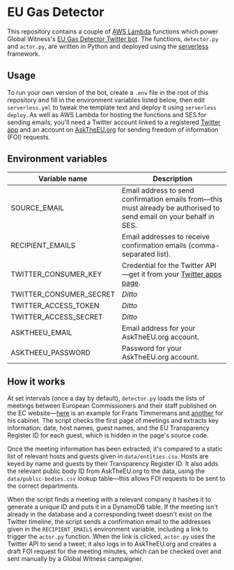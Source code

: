 # EU Gas Detector

This repository contains a couple of [AWS Lambda](https://aws.amazon.com/lambda/) functions which power Global Witness's [EU Gas Detector Twitter bot](https://twitter.com/eugasdetector). The functions, `detector.py` and `actor.py`, are written in Python and deployed using the [serverless](https://www.serverless.com/) framework.

## Usage

To run your own version of the bot, create a `.env` file in the root of this repository and fill in the environment variables listed below, then edit `serverless.yml` to tweak the template text and deploy it using `serverless deploy`. As well as AWS Lambda for hosting the functions and SES for sending emails, you'll need a Twitter account linked to a registered [Twitter app](https://developer.twitter.com/en) and an account on [AskTheEU.org](https://www.asktheeu.org/) for sending freedom of information (FOI) requests.

## Environment variables

| Variable name           | Description |
|-------------------------|-------------|
| SOURCE_EMAIL            | Email address to send confirmation emails from—this must already be authorised to send email on your behalf in SES. |
| RECIPIENT_EMAILS        | Email addresses to receive confirmation emails (comma-separated list). |
| TWITTER_CONSUMER_KEY    | Credential for the Twitter API—get it from your [Twitter apps page](https://developer.twitter.com/en/portal/projects-and-apps). |
| TWITTER_CONSUMER_SECRET | *Ditto* |
| TWITTER_ACCESS_TOKEN    | *Ditto* |
| TWITTER_ACCESS_SECRET   | *Ditto* |
| ASKTHEEU_EMAIL          | Email address for your AskTheEU.org account. |
| ASKTHEEU_PASSWORD       | Password for your AskTheEU.org account. |

## How it works

At set intervals (once a day by default), `detector.py` loads the lists of meetings between European Commissioners and their staff published on the EC website—[here](http://ec.europa.eu/transparencyinitiative/meetings/meeting.do?host=f1afd532-0d40-4dcd-8e45-667b57075377) is an example for Frans Timmermans and [another](http://ec.europa.eu/transparencyinitiative/meetings/meeting.do?host=ec1ecb7e-2615-44eb-895b-6b08637c2a0d) for his cabinet. The script checks the first page of meetings and extracts key information: date, host names, guest names, and the EU Transparency Register ID for each guest, which is hidden in the page's source code.

Once the meeting information has been extracted, it's compared to a static list of relevant hosts and guests given in `data/entities.csv`. Hosts are keyed by name and guests by their Transparency Register ID. It also adds the relevant public body ID from AskTheEU.org to the data, using the `data/public-bodies.csv` lookup table—this allows FOI requests to be sent to the correct departments.

When the script finds a meeting with a relevant company it hashes it to generate a unique ID and puts it in a DynamoDB table. If the meeting isn't already in the database and a corresponding tweet doesn't exist on the Twitter timeline, the script sends a confirmation email to the addresses given in the `RECIPIENT_EMAILS` environment variable, including a link to trigger the `actor.py` function. When the link is clicked, `actor.py` uses the Twitter API to send a tweet; it also logs in to AskTheEU.org and creates a draft FOI request for the meeting minutes, which can be checked over and sent manually by a Global Witness campaigner.
